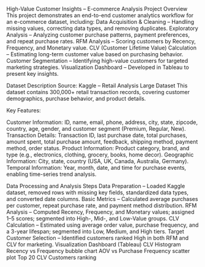 High-Value Customer Insights – E-commerce Analysis
Project Overview
This project demonstrates an end-to-end customer analytics workflow for an e-commerce dataset, including:
Data Acquisition & Cleaning – Handling missing values, correcting data types, and removing duplicates.
Exploratory Analysis – Analyzing customer purchase patterns, payment preferences, and repeat purchase rates.
RFM Analysis – Scoring customers by Recency, Frequency, and Monetary value.
CLV (Customer Lifetime Value) Calculation – Estimating long-term customer value based on purchasing behavior.
Customer Segmentation – Identifying high-value customers for targeted marketing strategies.
Visualization Dashboard – Developed in Tableau to present key insights.

Dataset Description
Source: Kaggle – Retail Analysis Large Dataset
This dataset contains 300,000+ retail transaction records, covering customer demographics, purchase behavior, and product details.

Key Features:

Customer Information: ID, name, email, phone, address, city, state, zipcode, country, age, gender, and customer segment (Premium, Regular, New).
Transaction Details: Transaction ID, last purchase date, total purchases, amount spent, total purchase amount, feedback, shipping method, payment method, order status.
Product Information: Product category, brand, and type (e.g., electronics, clothing, grocery, books, home decor).
Geographic Information: City, state, country (USA, UK, Canada, Australia, Germany).
Temporal Information: Year, month, date, and time for purchase events, enabling time-series trend analysis.

Data Processing and Analysis Steps
Data Preparation – Loaded Kaggle dataset, removed rows with missing key fields, standardized data types, and converted date columns.
Basic Metrics – Calculated average purchases per customer, repeat purchase rate, and payment method distribution.
RFM Analysis – Computed Recency, Frequency, and Monetary values; assigned 1–5 scores; segmented into High-, Mid-, and Low-Value groups.
CLV Calculation – Estimated using average order value, purchase frequency, and a 3-year lifespan; segmented into Low, Medium, and High tiers.
Target Customer Selection – Identified customers ranked High in both RFM and CLV for marketing.
Visualization Dashboard (Tableau)
CLV Histogram
Recency vs Frequency bubble chart
AOV vs Purchase Frequency scatter plot
Top 20 CLV Customers ranking

